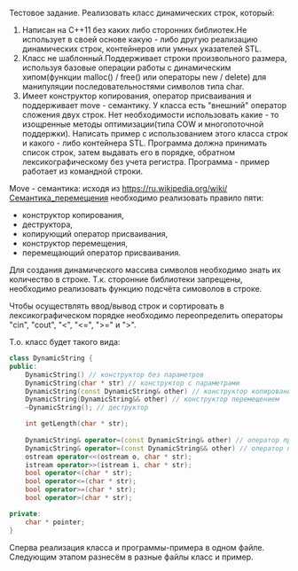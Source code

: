 Тестовое задание.
Реализовать класс динамических строк, который:
1. Написан на C++11 без каких либо сторонних библиотек.Не использует в своей
основе какую - либо другую реализацию динамических строк, контейнеров или умных
указателей STL.
2. Класс не шаблонный.Поддерживает строки произвольного размера, используя
базовые операции работы с динамическим хипом(функции malloc() / free() или
операторы new / delete) для манипуляции последовательностями символов типа char.
3. Имеет конструктор копирования, оператор присваивания и поддерживает
move - семантику.
У класса есть "внешний" оператор сложения двух строк.
Нет необходимости использовать какие - то изощренные методы оптимизации(типа
COW и многопоточной поддержки).
Написать пример с использованием этого класса строк и какого - либо контейнера STL.
Программа должна принимать список строк, затем выдавать его в порядке, обратном
лексикографическому без учета регистра.
Программа - пример работает из командной строки.

Move - семантика: исходя из https://ru.wikipedia.org/wiki/Семантика_перемещения необходимо реализовать правило пяти:
- конструктор копирования,
- деструктора,
- копирующий оператор присваивания,
- конструктор перемещения,
- перемещающий оператор присваивания.

Для создания динамического массива символов необходимо знать их количество в строке. Т.к. сторонние библиотеки запрещены, необходимо реализовать функцию подсчёта симоволов в строке.

Чтобы осуществлять ввод/вывод строк и сортировать в лексикографическом порядке необходимо переопределить операторы "cin", "cout", "<", "<=", ">=" и ">".

Т.о. класс будет такого вида:

```c++
class DynamicString {
public:
	DynamicString() // конструктор без параметров
	DynamicString(char * str) // конструктор с параметрами
	DynamicString(const DynamicString& other) // конструктор копированием
	DynamicString(DynamicString&& other) // конструктор перемещением
	~DynamicString(); // деструктор

	int getLength(char * str);
	
	DynamicString& operator=(const DynamicString& other) // оператор присваивания копированием
	DynamicString& operator=(const DynamicString&& other) // оператор присваивания перемещением
	ostream operator<<(ostream o, char * str);
	istream operator>>(istream i, char * str);
	bool operator<(char * str);
	bool operator<=(char * str);
	bool operator>=(char * str);
	bool operator>(char * str);

private:
	char * pointer;
}
```


Сперва реализация класса и программы-примера в одном файле.
Следующим этапом разнесём в разные файлы класс и пример.
